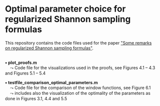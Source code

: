 # Optimal parameter choice for regularized Shannon sampling formulas

This repository contains the code files used for the paper ["Some remarks on regularized Shannon sampling formulas"](https://arxiv.org/abs/2407.16401).
</br></br>

**$\bullet$ plot_proofs.m** </br>
$\quad\leadsto$ Code file for the visualizations used in the proofs, see Figures 4.1 &ndash; 4.3 and Figures 5.1 &ndash; 5.4

**$\bullet$ testfile_comparison_optimal_parameters.m** </br>
$\quad\leadsto$ Code file for the comparison of the window functions, see Figure 6.1 </br>
$\quad\leadsto$ includes also the visualization of the optimality of the parameters as done in Figures 3.1, 4.4 and 5.5
